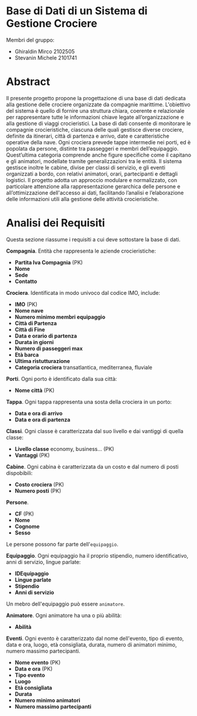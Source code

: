 # Base di Dati di un Sistema di Gestione Crociere

Membri del gruppo:
- Ghiraldin Mirco 2102505
- Stevanin Michele 2101741

# Abstract
Il presente progetto propone la progettazione di una base di dati dedicata alla gestione delle crociere organizzate da compagnie marittime. L'obiettivo del sistema è quello di fornire una struttura chiara, coerente e relazionale per rappresentare tutte le informazioni chiave legate all’organizzazione e alla gestione di viaggi crocieristici. La base di dati consente di monitorare le compagnie crocieristiche, ciascuna delle quali gestisce diverse crociere, definite da itinerari, città di partenza e arrivo, date e caratteristiche operative della nave.
Ogni crociera prevede tappe intermedie nei porti, ed è popolata da persone, distinte tra passeggeri e membri dell’equipaggio. Quest’ultima categoria comprende anche figure specifiche come il capitano e gli animatori, modellate tramite generalizzazioni tra le entità. Il sistema gestisce inoltre le cabine, divise per classi di servizio, e gli eventi organizzati a bordo, con relativi animatori, orari, partecipanti e dettagli logistici.
Il progetto adotta un approccio modulare e normalizzato, con particolare attenzione alla rappresentazione gerarchica delle persone e all’ottimizzazione dell'accesso ai dati, facilitando l’analisi e l’elaborazione delle informazioni utili alla gestione delle attività crocieristiche.

# Analisi dei Requisiti
Questa sezione riassume i requisiti a cui deve sottostare la base di dati.

**Compagnia**. Entità che rappresenta le aziende crocieristiche:
- **Partita Iva Compagnia** (PK)
- **Nome**
- **Sede**
- **Contatto** 

**Crociera**. Identificata in modo univoco dal codice IMO, include:
- **IMO** (PK)
- **Nome nave**
- **Numero minimo membri equipaggio**
- **Città di Partenza**
- **Città di Fine**
- **Data e orario di partenza**
- **Durata in giorni**
- **Numero di passeggeri max**
- **Età barca**
- **Ultima ristutturazione**
- **Categoria crociera** transatlantica, mediterranea, fluviale

**Porti**. Ogni porto è identificato dalla sua città: 
- **Nome città** (PK)

**Tappa**. Ogni tappa rappresenta una sosta della crociera in un porto:
- **Data e ora di arrivo**
- **Data e ora di partenza**

**Classi**. Ogni classe è caratterizzata dal suo livello e dai vantiggi di quella classe:
- **Livello classe** economy, business...     (PK)
- **Vantaggi**                                (PK)
    
**Cabine**. Ogni cabina è caratterizzata da un costo e dal numero di posti dispobibili:
- **Costo crociera** (PK)
- **Numero posti** (PK)

**Persone**. 
- **CF** (PK)
- **Nome**
- **Cognome**
- **Sesso**

Le persone possono far parte dell'`equipaggio`.

**Equipaggio**. Ogni equipaggio ha il proprio stipendio, numero identificativo, anni di servizio, lingue parlate:
- **IDEquipaggio**
- **Lingue parlate**
- **Stipendio**
- **Anni di servizio**

Un mebro dell'equipaggio può essere `animatore`.

**Animatore**. Ogni animatore ha una o più abilità:
- **Abilità**

**Eventi**. Ogni evento è caratterizzato dal nome dell'evento, tipo di evento, data e ora, luogo, età consigliata, durata, numero di animatori minimo, numero massimo partecipanti.
- **Nome evento** (PK)
- **Data e ora** (PK)
- **Tipo evento**
- **Luogo**
- **Età consigliata**
- **Durata**
- **Numero minimo animatori**
- **Numero massimo partecipanti**
